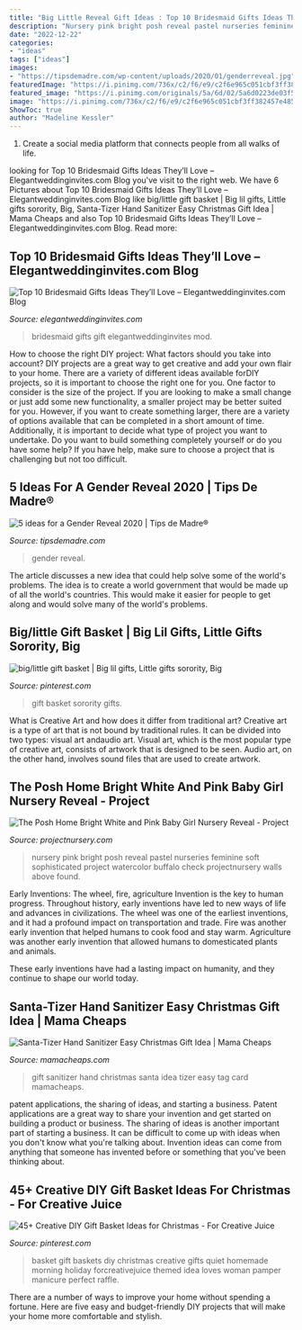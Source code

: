 ```yaml
---
title: "Big Little Reveal Gift Ideas : Top 10 Bridesmaid Gifts Ideas They’ll Love – Elegantweddinginvites.com Blog"
description: "Nursery pink bright posh reveal pastel nurseries feminine soft sophisticated project watercolor buffalo check projectnursery walls above found"
date: "2022-12-22"
categories:
- "ideas"
tags: ["ideas"]
images:
- "https://tipsdemadre.com/wp-content/uploads/2020/01/genderreveal.jpg"
featuredImage: "https://i.pinimg.com/736x/c2/f6/e9/c2f6e965c051cbf3ff382457e4854b02.jpg"
featured_image: "https://i.pinimg.com/originals/5a/6d/02/5a6d0223de03f5228b87210d37a64360.jpg"
image: "https://i.pinimg.com/736x/c2/f6/e9/c2f6e965c051cbf3ff382457e4854b02.jpg"
ShowToc: true
author: "Madeline Kessler"
---
```



1. Create a social media platform that connects people from all walks of life. 

	

		
looking for Top 10 Bridesmaid Gifts Ideas They’ll Love – Elegantweddinginvites.com Blog you've visit to the right web. We have 6 Pictures about Top 10 Bridesmaid Gifts Ideas They’ll Love – Elegantweddinginvites.com Blog like big/little gift basket | Big lil gifts, Little gifts sorority, Big, Santa-Tizer Hand Sanitizer Easy Christmas Gift Idea | Mama Cheaps and also Top 10 Bridesmaid Gifts Ideas They’ll Love – Elegantweddinginvites.com Blog. Read more:
		
    
## Top 10 Bridesmaid Gifts Ideas They’ll Love – Elegantweddinginvites.com Blog

<img loading=lazy src="https://www.elegantweddinginvites.com/wedding-blog/wp-content/uploads/2015/07/bridesmaid-gift-ideas-with-nail-polish-and-champagne.jpg" onerror="this.onerror=null;this.src='https://tse1.mm.bing.net/th?id=OIP.tIV-q9Nf79ZgGN1MFHVyXQHaLH&amp;pid=15.1';" alt="Top 10 Bridesmaid Gifts Ideas They’ll Love – Elegantweddinginvites.com Blog">

_Source: elegantweddinginvites.com_

>bridesmaid gifts gift elegantweddinginvites mod. 

	

How to choose the right DIY project: What factors should you take into account?
DIY projects are a great way to get creative and add your own flair to your home. There are a variety of different ideas available forDIY projects, so it is important to choose the right one for you. One factor to consider is the size of the project. If you are looking to make a small change or just add some new functionality, a smaller project may be better suited for you. However, if you want to create something larger, there are a variety of options available that can be completed in a short amount of time. Additionally, it is important to decide what type of project you want to undertake. Do you want to build something completely yourself or do you have some help? If you have help, make sure to choose a project that is challenging but not too difficult.

    
## 5 Ideas For A Gender Reveal 2020 | Tips De Madre®

<img loading=lazy src="https://tipsdemadre.com/wp-content/uploads/2020/01/genderreveal.jpg" onerror="this.onerror=null;this.src='https://tse3.mm.bing.net/th?id=OIP.Vdkga-Q3tl5iBvTgWoWBfwHaLZ&amp;pid=15.1';" alt="5 ideas for a Gender Reveal 2020 | Tips de Madre®">

_Source: tipsdemadre.com_

>gender reveal. 

	

The article discusses a new idea that could help solve some of the world's problems. The idea is to create a world government that would be made up of all the world's countries. This would make it easier for people to get along and would solve many of the world's problems.

    
## Big/little Gift Basket | Big Lil Gifts, Little Gifts Sorority, Big

<img loading=lazy src="https://i.pinimg.com/736x/c2/f6/e9/c2f6e965c051cbf3ff382457e4854b02.jpg" onerror="this.onerror=null;this.src='https://tse4.mm.bing.net/th?id=OIP.p27159XLsY6yTTaonjZSVQHaJ3&amp;pid=15.1';" alt="big/little gift basket | Big lil gifts, Little gifts sorority, Big">

_Source: pinterest.com_

>gift basket sorority gifts. 

	

What is Creative Art and how does it differ from traditional art?
Creative art is a type of art that is not bound by traditional rules. It can be divided into two types: visual art andaudio art. Visual art, which is the most popular type of creative art, consists of artwork that is designed to be seen. Audio art, on the other hand, involves sound files that are used to create artwork.

    
## The Posh Home Bright White And Pink Baby Girl Nursery Reveal - Project

<img loading=lazy src="https://projectnursery.com/wp-content/uploads/2017/02/IMG_2649-683x1024.jpg" onerror="this.onerror=null;this.src='https://tse3.mm.bing.net/th?id=OIP.xl-gPn5WulJutmXNoYILswHaLG&amp;pid=15.1';" alt="The Posh Home Bright White and Pink Baby Girl Nursery Reveal - Project">

_Source: projectnursery.com_

>nursery pink bright posh reveal pastel nurseries feminine soft sophisticated project watercolor buffalo check projectnursery walls above found. 

	

Early Inventions: The wheel, fire, agriculture
Invention is the key to human progress. Throughout history, early inventions have led to new ways of life and advances in civilizations.
The wheel was one of the earliest inventions, and it had a profound impact on transportation and trade. Fire was another early invention that helped humans to cook food and stay warm. Agriculture was another early invention that allowed humans to domesticated plants and animals.

These early inventions have had a lasting impact on humanity, and they continue to shape our world today.

    
## Santa-Tizer Hand Sanitizer Easy Christmas Gift Idea | Mama Cheaps

<img loading=lazy src="https://i0.wp.com/www.mamacheaps.com/wp-content/uploads/2017/12/Santa-Sanitizer-Gift-Idea.jpg?fit=667%2C1000&amp;ssl=1" onerror="this.onerror=null;this.src='https://tse1.mm.bing.net/th?id=OIP.Wx_mjlevaFq5Sj7BO71IUwHaLG&amp;pid=15.1';" alt="Santa-Tizer Hand Sanitizer Easy Christmas Gift Idea | Mama Cheaps">

_Source: mamacheaps.com_

>gift sanitizer hand christmas santa idea tizer easy tag card mamacheaps. 

	

patent applications, the sharing of ideas, and starting a business. Patent applications are a great way to share your invention and get started on building a product or business. The sharing of ideas is another important part of starting a business. It can be difficult to come up with ideas when you don't know what you're talking about. Invention ideas can come from anything that someone has invented before or something that you've been thinking about.

    
## 45+ Creative DIY Gift Basket Ideas For Christmas - For Creative Juice

<img loading=lazy src="https://i.pinimg.com/originals/5a/6d/02/5a6d0223de03f5228b87210d37a64360.jpg" onerror="this.onerror=null;this.src='https://tse3.mm.bing.net/th?id=OIP.gPy_LufeJQroobIGbgF2swHaKW&amp;pid=15.1';" alt="45+ Creative DIY Gift Basket Ideas for Christmas - For Creative Juice">

_Source: pinterest.com_

>basket gift baskets diy christmas creative gifts quiet homemade morning holiday forcreativejuice themed idea loves woman pamper manicure perfect raffle. 

	

There are a number of ways to improve your home without spending a fortune. Here are five easy and budget-friendly DIY projects that will make your home more comfortable and stylish.

